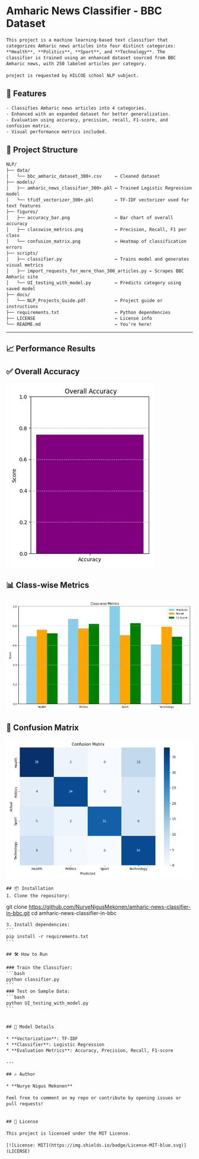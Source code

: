 
# Amharic News Classifier - BBC Dataset
```
This project is a machine learning-based text classifier that categorizes Amharic news articles into four distinct categories: 
**Health**, **Politics**, **Sport**, and **Technology**. The classifier is trained using an enhanced dataset sourced from BBC Amharic news, with 250 labeled articles per category.

project is requested by HILCOE school NLP subject.
```
## 🚀 Features
```
- Classifies Amharic news articles into 4 categories.
- Enhanced with an expanded dataset for better generalization.
- Evaluation using accuracy, precision, recall, F1-score, and confusion matrix.
- Visual performance metrics included.
```
## 📁 Project Structure
```
NLP/
├── data/
│   └── bbc_amharic_dataset_300+.csv     ← Cleaned dataset
├── models/
│   ├── amharic_news_classifier_300+.pkl ← Trained Logistic Regression model
│   └── tfidf_vectorizer_300+.pkl        ← TF-IDF vectorizer used for text features
├── figures/
│   ├── accuracy_bar.png                 ← Bar chart of overall accuracy
│   ├── classwise_metrics.png            ← Precision, Recall, F1 per class
│   └── confusion_matrix.png             ← Heatmap of classification errors
├── scripts/
│   ├── classifier.py                    ← Trains model and generates visual metrics
│   ├── import_requests_for_more_than_300_articles.py ← Scrapes BBC Amharic site
│   └── UI_testing_with_model.py         ← Predicts category using saved model
├── docs/
│   └── NLP_Projects_Guide.pdf           ← Project guide or instructions
├── requirements.txt                     ← Python dependencies
├── LICENSE                              ← License info
└── README.md                            ← You’re here!
```
---

## 📈 Performance Results

## ✅ Overall Accuracy

![Accuracy](figures/accuracy_bar.png)

## 📊 Class-wise Metrics

![Class Metrics](figures/classwise_metrics.png)

## 🧩 Confusion Matrix

![Confusion Matrix](figures/confusion_matrix.png)
```
## 📦 Installation
1. Clone the repository:
```
git clone https://github.com/NuryeNigusMekonen/amharic-news-classifier-in-bbc.git
cd amharic-news-classifier-in-bbc
````
3. Install dependencies:
```
pip install -r requirements.txt
```

## 🛠️ How to Run

### Train the Classifier:
```bash
python classifier.py
```
### Test on Sample Data:
```bash
python UI_testing_with_model.py
```


## 🧠 Model Details

* **Vectorization**: TF-IDF
* **Classifier**: Logistic Regression
* **Evaluation Metrics**: Accuracy, Precision, Recall, F1-score

---

## ✍️ Author

* **Nurye Nigus Mekonen**

Feel free to comment on my repo or contribute by opening issues or pull requests!


## 📄 License

This project is licensed under the MIT License.

[![License: MIT](https://img.shields.io/badge/License-MIT-blue.svg)](LICENSE)
